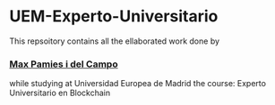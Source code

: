 # UEM-Experto-Universitario

<body>
<p> This repsoitory contains all the ellaborated work done by <h3> <a href = "https://www.linkedin.com/in/max-pamies-i-del-campo/"> Max Pamies i del Campo </a> </h3> while studying at Universidad Europea de Madrid the course: Experto Universitario en Blockchain <p>
